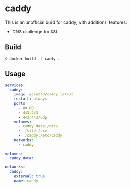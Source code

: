 # caddy

This is an unofficial build for caddy, with additional features:

- DNS challenge for SSL

## Build

```bash
$ docker build -t caddy .
```

## Usage

```yaml
services:
  caddy:
    image: gera2ld/caddy:latest
    restart: always
    ports:
      - 80:80
      - 443:443
      - 443:443/udp
    volumes:
      - caddy_data:/data
      - ./site:/srv
      - ./caddy:/etc/caddy
    networks:
      - caddy

volumes:
  caddy_data:

networks:
  caddy:
    external: true
    name: caddy
```
